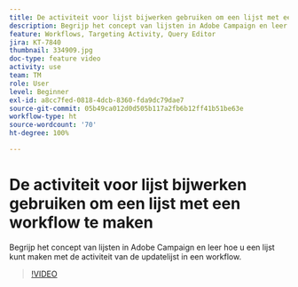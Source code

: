 ```yaml
---
title: De activiteit voor lijst bijwerken gebruiken om een lijst met een workflow te maken
description: Begrijp het concept van lijsten in Adobe Campaign en leer hoe u een lijst kunt maken met de activiteit van de updatelijst in een workflow.
feature: Workflows, Targeting Activity, Query Editor
jira: KT-7840
thumbnail: 334909.jpg
doc-type: feature video
activity: use
team: TM
role: User
level: Beginner
exl-id: a8cc7fed-0818-4dcb-8360-fda9dc79dae7
source-git-commit: 05b49ca012d0d505b117a2fb6b12ff41b51be63e
workflow-type: ht
source-wordcount: '70'
ht-degree: 100%

---
```


# De activiteit voor lijst bijwerken gebruiken om een lijst met een workflow te maken

Begrijp het concept van lijsten in Adobe Campaign en leer hoe u een lijst kunt maken met de activiteit van de updatelijst in een workflow.

>[!VIDEO](https://video.tv.adobe.com/v/334909?quality=12&learn=on)
